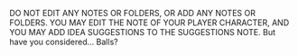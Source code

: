 DO NOT EDIT ANY NOTES OR FOLDERS, OR ADD ANY NOTES OR FOLDERS.
YOU MAY EDIT THE NOTE OF YOUR PLAYER CHARACTER, AND YOU MAY ADD IDEA SUGGESTIONS TO THE SUGGESTIONS NOTE.
But have you considered... Balls?
